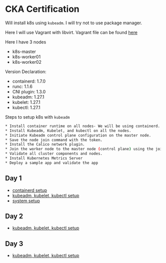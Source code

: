 # CKA Certification

Will install k8s using `kubeadm`. I will try not to use package manager.

Here I will use Vagrant with libvirt. Vagrant file can be found [here](https://github.com/SakibFarhad/VagrantBook/tree/master/k8s_cka)

Here I have 3 nodes

* k8s-master
* k8s-worker01
* k8s-worker02

Version Declaration:

* containerd: 1.7.0
* runc: 1.1.6
* CNI plugin: 1.3.0
* kubeadm: 1.27.1
* kubelet: 1.27.1
* kubectl: 1.27.1

Steps to setup k8s with `kubeadm`

```bash
* Install container runtime on all nodes- We will be using containerd.
* Install Kubeadm, Kubelet, and kubectl on all the nodes.
* Initiate Kubeadm control plane configuration on the master node.
* Save the node join command with the token.
* Install the Calico network plugin.
* Join the worker node to the master node (control plane) using the join command.
* Validate all cluster components and nodes.
* Install Kubernetes Metrics Server
* Deploy a sample app and validate the app
```

## Day 1

* [containerd setup](containerd.md)
* [kubeadm, kubelet, kubectl setup](kube_tools.md)
* [system setup](system_setup.md)

## Day 2

* [kubeadm, kubelet, kubectl setup](kube_tools.md)

## Day 3

* [kubeadm, kubelet, kubectl setup](kube_tools.md)
  